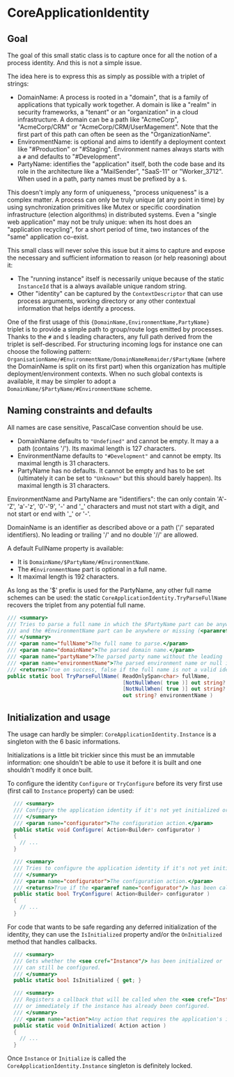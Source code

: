 # CoreApplicationIdentity

## Goal

The goal of this small static class is to capture once for all the notion of a process identity. And this is not a simple
issue.

The idea here is to express this as simply as possible with a triplet of strings:

- DomainName: A process is rooted in a "domain", that is a family of applications that typically work together. A domain 
  is like a "realm" in security frameworks, a "tenant" or an "organization" in a cloud infrastructure.
  A domain can be a path like "AcmeCorp", "AcmeCorp/CRM" or "AcmeCorp/CRM/UserMagement". Note that the first
  part of this path can often be seen as the "OrganizationName".
- EnvironmentName: is optional and aims to identify a deployment context like "#Production" or "#Staging".
  Environment names always starts with a `#` and defaults to "#Development".
- PartyName: identifies the "application" itself, both the code base and its role in the architecture
  like a "MailSender", "SaaS-11" or "Worker_3712". When used in a path, party names must be prefixed by a `$`.

This doesn't imply any form of uniqueness, "process uniqueness" is a complex matter. A process can only be truly unique (at
any point in time) by using synchronization primitives like Mutex or specific coordination infrastructure (election algorithms)
in distributed systems. Even a "single web application" may not be truly unique: when its host does an "application recycling",
for a short period of time, two instances of the "same" application co-exist.

This small class will never solve this issue but it aims to capture and expose the necessary and sufficient information to reason
(or help reasoning) about it:

- The "running instance" itself is necessarily unique because of the static `InstanceId` that is a always available unique random string.
- Other "identity" can be captured by the `ContextDescriptor` that can use process arguments, working directory
or any other contextual information that helps identify a process.

One of the first usage of this `{DomainName,EnvironmentName,PartyName}` triplet is to provide a simple path
to group/route logs emitted by processes. Thanks to the `#` and `$` leading characters, any full path derived from
the triplet is self-described. For structuring incoming logs for instance one can choose the following pattern:
`OrganisationName/#EnvironmentName/DomainNameRemaider/$PartyName` (where the DomainName is split on its first part)
when this organization has multiple deployment/environment contexts. When no such global contexts is available, it
may be simpler to adopt a `DomainName/$PartyName/#EnvironmentName` scheme.

## Naming constraints and defaults

All names are case sensitive, PascalCase convention should be use.

- DomainName defaults to `"Undefined"` and cannot be empty. It may a a path (contains '/'). Its maximal length is 127 characters.
- EnvironmentName defaults to `"#Development"` and cannot be empty. Its maximal length is 31 characters.
- PartyName has no defaults. It cannot be empty and has to be set (ultimately it can be set to `"Unknown"` but this should barely happen).
  Its maximal length is 31 characters.

EnvironmentName and PartyName are "identifiers": the can only contain 'A'-'Z', 'a'-'z', '0'-'9', '-' and '\_'
characters and must not start with a digit, and not start or end with '_' or '-'.

DomainName is an identifier as described above or a path ('/' separated identifiers). No leading or trailing '/'
and no double '//' are allowed.

A default FullName property is available:
- It is `DomainName/$PartyName/#EnvironmentName`.
- The `#EnvironmentName` part is optional in a full name.
- It maximal length is 192 characters.

As long as the '$' prefix is used for the PartyName, any other full name schemes can be used: the static
`CoreApplicationIdentity.TryParseFullName` recovers the triplet from any potential full name.

```csharp
/// <summary>
/// Tries to parse a full name in which the $PartyName part can be anywhere
/// and the #EnvironmentName part can be anywhere or missing (<paramref name="environmentName"/> will be null).
/// </summary>
/// <param name="fullName">The full name to parse.</param>
/// <param name="domainName">The parsed domain name.</param>
/// <param name="partyName">The parsed party name without the leading '$'.</param>
/// <param name="environmentName">The parsed environment name or null if it is missing: <see cref="DefaultEnvironmentName"/> should be used.</param>
/// <returns>True on success, false if the full name is not a valid identity full name.</returns>
public static bool TryParseFullName( ReadOnlySpan<char> fullName,
                                     [NotNullWhen( true )] out string? domainName,
                                     [NotNullWhen( true )] out string? partyName,
                                     out string? environmentName )

```

## Initialization and usage

The usage can hardly be simpler: `CoreApplicationIdentity.Instance` is a singleton with the 6 basic informations.

Initializations is a little bit trickier since this must be an immutable information: one shouldn't be able to use it before
it is built and one shouldn't modify it once built.

To configure the identity `Configure` or `TryConfigure` before its very first use (first call to `Instance` property) can be used:

```csharp
  /// <summary>
  /// Configure the application identity if it's not yet initialized or throws an <see cref="InvalidOperationException"/> otherwise.
  /// </summary>
  /// <param name="configurator">The configuration action.</param>
  public static void Configure( Action<Builder> configurator )
  {
    // ...
  }

  /// <summary>
  /// Tries to configure the application identity if it's not yet initialized.
  /// </summary>
  /// <param name="configurator">The configuration action.</param>
  /// <returns>True if the <paramref name="configurator"/> has been called, false if the <see cref="Instance"/> is already available.</returns>
  public static bool TryConfigure( Action<Builder> configurator )
  {
    // ...
  }
``` 

For code that wants to be safe regarding any deferred initialization of the identity, they can use the `IsInitialized` property
and/or the `OnInitialized` method that handles callbacks.

```csharp
  /// <summary>
  /// Gets whether the <see cref="Instance"/> has been initialized or
  /// can still be configured.
  /// </summary>
  public static bool IsInitialized { get; }

  /// <summary>
  /// Registers a callback that will be called when the <see cref="Instance"/> will be available
  /// or immediately if the instance has already been configured.
  /// </summary>
  /// <param name="action">Any action that requires the application's identity to be available.</param>
  public static void OnInitialized( Action action )
  {
    // ...
  }
```

Once `Instance` or `Initialize` is called the  `CoreApplicationIdentity.Instance` singleton is definitely locked.
